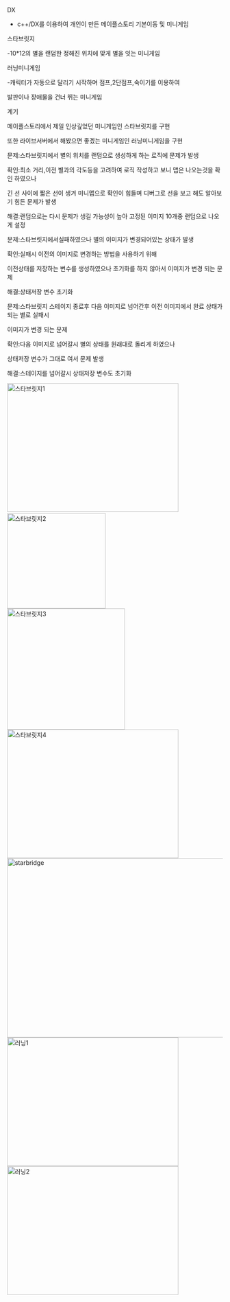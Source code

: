 DX
- c++/DX를 이용하여 개인이 만든 메이플스토리 기본이동 및 미니게임

 스타브릿지
 
-10*12의 별을 랜덤한 정해진 위치에 맞게 별을 잇는 미니게임

 러닝미니게임
 
 -캐릭터가 자동으로 달리기 시작하며 점프,2단점프,숙이기를 이용하여
 
 발판이나 장애물을 건너 뛰는 미니게임

 계기
 
 메이플스토리에서 제일 인상깊었던 미니게임인 스타브릿지를 구현
 
 또한 라이브서버에서 해봤으면 좋겠는 미니게임인 러닝미니게임을 구현


문제:스타브릿지에서 별의 위치를 랜덤으로 생성하게 하는 로직에 문제가 발생

확인:최소 거리,이전 별과의 각도등을 고려하여 로직 작성하고 보니 맵은 나오는것을 확인 하였으나

긴 선 사이에 짧은 선이 생겨 미니맵으로 확인이 힘들며 디버그로 선을 보고 해도 알아보기 힘든 문제가 발생

해결:랜덤으로는 다시 문제가 생길 가능성이 높아 고정된 이미지 10개중 랜덤으로 나오게 설정


문제:스타브릿지에서실패하였으나 별의 이미지가 변경되어있는 상태가 발생

확인:실패시 이전의 이미지로 변경하는 방법을 사용하기 위해

이전상태를 저장하는 변수를 생성하였으나 초기화를 하지 않아서 이미지가 변경 되는 문제 
      
해결:상태저장 변수 초기화


문제:스타브릿지 스테이지 종료후 다음 이미지로 넘어간후 이전 이미지에서 완료 상태가 되는 별로 실패시

이미지가 변경 되는 문제
      
확인:다음 이미지로 넘어갈시 별의 상태를 원래대로 돌리게 하였으나

상태저장 변수가 그대로 여서 문제 발생
      
해결:스테이지를 넘어갈시 상태저장 변수도 초기화

​<img width="400" height="300" alt="스타브릿지1" src="https://github.com/user-attachments/assets/90b13194-f855-4108-9e52-40be3bb5d745" />
<img width="230" height="222" alt="스타브릿지2" src="https://github.com/user-attachments/assets/dc16851b-56c9-400f-86d3-884394608028" />
<img width="275" height="282" alt="스타브릿지3" src="https://github.com/user-attachments/assets/024c314c-9c22-4a6a-be0a-2f7dbf5d20bc" />
<img width="400" height="300" alt="스타브릿지4" src="https://github.com/user-attachments/assets/ffd85980-b358-4aec-b1ac-61f6bf112e63" />
<img width="904" height="418" alt="starbridge" src="https://github.com/user-attachments/assets/ac55967a-8782-489f-b3cf-27f530dc7eb8" />
<img width="400" height="300" alt="러닝1" src="https://github.com/user-attachments/assets/38a1923e-64f2-4354-ba85-adc7aa12d077" />
<img width="400" height="300" alt="러닝2" src="https://github.com/user-attachments/assets/5c535604-6836-41d3-856c-66dff58739aa" />
